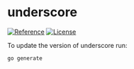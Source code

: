# underscore

[![Reference](https://pkg.go.dev/badge/github.com/kubeshark/otto/underscore.svg)](https://pkg.go.dev/github.com/kubeshark/otto/underscore) [![License](https://img.shields.io/badge/MIT-blue.svg)](https://opensource.org/licenses/MIT)

To update the version of underscore run:

```shell
go generate
```
